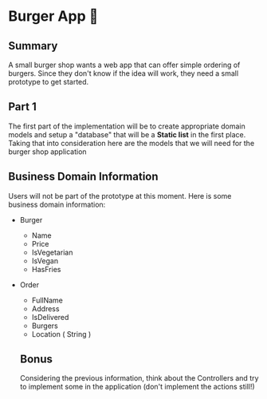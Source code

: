 # Burger App 🍔

## Summary

A small burger shop wants a web app that can offer simple ordering of burgers. Since they don't know if the idea will work, they need a small prototype to get started.  

## Part 1
The first part of the implementation will be to create appropriate domain models and setup a "database" that will be a **Static list** in the first place.
Taking that into consideration here are the models that we will need for the burger shop application  

## Business Domain Information

Users will not be part of the prototype at this moment. Here is some business domain information:

* Burger
  * Name
  * Price
  * IsVegetarian
  * IsVegan
  * HasFries
* Order
  * FullName
  * Address
  * IsDelivered
  * Burgers
  * Location ( String )

  ## Bonus
  Considering the previous information, think about the Controllers and try to implement some in the application (don't implement the actions still!)
